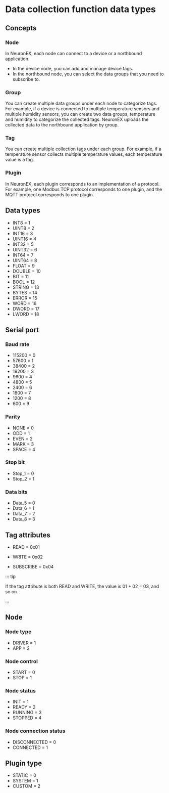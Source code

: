# Data collection function data types

## Concepts

### Node

In NeuronEX, each node can connect to a device or a northbound application.

* In the device node, you can add and manage device tags.
* In the northbound node, you can select the data groups that you need to subscribe to.

### Group

You can create multiple data groups under each node to categorize tags. For example, if a device is connected to multiple temperature sensors and multiple humidity sensors, you can create two data groups, temperature and humidity to categorize the collected tags. NeuronEX uploads the collected data to the northbound application by group.

### Tag

You can create multiple collection tags under each group. For example, if a temperature sensor collects multiple temperature values, each temperature value is a tag.

### Plugin

In NeuronEX, each plugin corresponds to an implementation of a protocol. For example, one Modbus TCP protocol corresponds to one plugin, and the MQTT protocol corresponds to one plugin.

## Data types

* INT8   = 1
* UINT8  = 2
* INT16  = 3
* UINT16 = 4
* INT32  = 5
* UINT32 = 6
* INT64  = 7
* UINT64 = 8
* FLOAT  = 9
* DOUBLE = 10
* BIT    = 11
* BOOL   = 12
* STRING = 13
* BYTES  = 14
* ERROR = 15
* WORD = 16
* DWORD = 17
* LWORD = 18

## Serial port

### Baud rate

* 115200 = 0
* 57600  = 1
* 38400  = 2
* 19200  = 3
* 9600   = 4
* 4800   = 5
* 2400   = 6
* 1800   = 7
* 1200   = 8
* 600    = 9

### Parity

* NONE   = 0
* ODD    = 1
* EVEN   = 2
* MARK   = 3
* SPACE  = 4

### Stop bit

* Stop_1 = 0
* Stop_2 = 1

### Data bits

* Data_5 = 0
* Data_6 = 1
* Data_7 = 2
* Data_8 = 3

## Tag attributes

* READ = 0x01

* WRITE = 0x02

* SUBSCRIBE = 0x04

::: tip

If the tag attribute is both READ and WRITE, the value is 01 + 02 = 03, and so on.

:::

## Node

### Node type

* DRIVER = 1
* APP = 2

### Node control

* START = 0
* STOP = 1

### Node status

* INIT = 1
* READY = 2
* RUNNING = 3
* STOPPED = 4

### Node connection status

* DISCONNECTED = 0
* CONNECTED = 1

## Plugin type

* STATIC = 0
* SYSTEM = 1
* CUSTOM = 2
